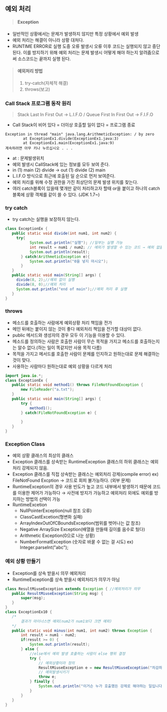 ## 예외 처리
> #### Exception
* 일반적인 상황에서는 문제가 발생하지 않지만 특정 상황에서 예외 발생
* 예외 처리는 해결이 아니라 상황 대처다.
* RUNTIME ERROR로 실행 도중 오류 발생시 오류 이후 코드는 실행되지 않고 중단된다. 이를 방지하기 위해 예외 처리는 문제 발생시 어떻게 해야 하는지 알려줌으로써 소스코드는 끝까지 실행 된다.
> #### 예외처리 방법
> 01. try-catch(자체적 해결)
> 02. throws(보고)
### Call Stack 프로그램 동작 원리
> Stack Last In First Out → L.I.F.O
> / Queue First In First Out → F.I.F.O
* Call Stack이 비어 있다 = 더이상 호출할 일이 없다 = 프로그램 종료
```
Exception in thread "main" java.lang.ArithmeticException: / by zero
        at ExceptionEx1.divide(ExceptionEx1.java:3)
        at ExceptionEx1.main(ExceptionEx1.java:9)
계속하려면 아무 키나 누르십시오 . . .
```
* at : 문제발생위치
* 예외 발생시 CallStack에 있는 정보를 모두 보여 준다.
* in (1) main (2) divide → out (1) divide (2) main
* L.I.F.O 방식으로 최근에 호출된 일 순으로 먼저 보여준다.
* 예외 처리를 위해 수정 권한을 가진 최상단의 문제 발생 위치를 찾는다.
* 여러 catch블록이 있을때 몇개만 같이 처리하고자 할때 or을 붙이고 하나의 catch블록에 상황 객체를 같이 쓸 수 있다. (JDK 1.7~)
### try catch
* try catch는 실행을 보장하지 않는다.
 ```java
class ExceptionEx {
	public static void divide(int num1, int num2) {
      try{
            System.out.println("실행"); //일부는 실행 가능
            int result = num1 / num2; // 예외가 발생할 수 있는 코드 → 예외 없을때 실행/예외가 발생시 catch블록으로 넘어감
            System.out.println(result);
        } catch(ArithmeticException e){
            System.out.println("0을 넣지 마시오");
        }
	}
	public static void main(String[] args) {
      divide(8, 2);//예외 없이 실행
      divide(8, 0);//예외 처리
      System.out.println("end of main");//예외 처리 후 실행
	}
}

```
### throws
* 메소드를 호출하는 사람에게 예외상황 처리 책임을 전가
* 메인 뒤에는 붙이지 않는 것이 좋다 예외처리 책임을 전가할 대상이 없다.
* public 메서드와 생성자의 경우 모두 이 기능을 이용할 수 있다.
* 메소드를 정의하는 사람은 호출한 사람이 무슨 목적을 가지고 메소드를 호출하는지는 알수 없다.(하는 일이 똑같지만 사용 목적 다름)
* 목적을 가지고 메서드를 호출한 사람이 문제를 인지하고 원하는대로 문제 해결하는 것이 맞다.
* 사용하는 사람마다 원하는대로 예외 상황을 다르게 처리
 ```java
import java.io.*;
class ExceptionEx {
	public static void method1() throws FileNotFoundException {
		new FileReader("a.txt");
	}
	public static void main(String[] args) {
		try {
			method1();
		} catch(FileNotFoundException e) {
			
		}
	}
}
```
### Exception Class
* 예외 상황 클래스의 최상의 클래스
* Exception 클래스를 상속받는 RuntimeException 클래스의 하위 클래스는 예외처리 강제되지 않음.
* Exception 클래스를 직접 상속받는 클래스는 예외처리 강제(compile error) ex) FileNotFound Excption → 코드로 회피 불가능하다. (외부 문제)
* RuntimeException의 경우 사용 빈도가 높고 코드 내부에서 발생하기 때문에 코드를 이용한 제어가 가능하다 → 사전에 방지가 가능하고 예외처리 외에도 예외를 방지하는 방법의 선택이 가능
* RuntimeExcetion
  * NullPointerException(null 참조 오류)
  * ClassCastExcetion(형변화 실패)
  * ArrayIndexOutOfCBoundsException(범위를 벗어나는 값 참조)
  * Negative ArraySize Exception(배열을 만들때 길이를 음수로 뒀다)
  * Arithmetic Exception(0으로 나눈 상황)
  * NumberFormatException (숫자로 바꿀 수 없는 걸 시도) ex) Integer.parseInt("abc");
 ### 예외 상황 만들기
* Exception를 상속 받을시 의무 예외처리
* RuntimeException를 상속 받을시 예외처리가 의무가 아님
 ```java
class ResultMiuseException extends Exception { //예외처리가 의무
	public ResultMiuseException(String msg) {
		super(msg);
	}
}
class ExceptionEx10 {
	/*
		결과가 마이너스면 예외(num2가 num1보다 크면 예외)
	*/
	public static void minus(int num1, int num2) throws Exception {
		int result = num1 - num2;
		if(result >= 0) {
			System.out.println(result);
		} else {
			//else에서 예외 발생 호출하는 사람이 else 행위 결정
			try {
				// 예외상황이라 정의
				ResultMiuseException e = new ResultMiuseException("차감하는 수가 더 클수 없습니다.");
				// 예외발생시키기
				throw e;
			} finally {
				System.out.println("이거슨 누가 호출했든 강제로 해야하는 일입니다.");
			}
		}
	}
}
```
